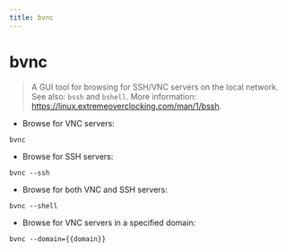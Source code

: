 ```yaml
---
title: bvnc
---
```

# bvnc

> A GUI tool for browsing for SSH/VNC servers on the local network.
> See also: `bssh` and `bshell`.
> More information: <https://linux.extremeoverclocking.com/man/1/bssh>.

- Browse for VNC servers:

`bvnc`

- Browse for SSH servers:

`bvnc --ssh`

- Browse for both VNC and SSH servers:

`bvnc --shell`

- Browse for VNC servers in a specified domain:

`bvnc --domain={{domain}}`
